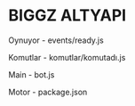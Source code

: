 # BIGGZ ALTYAPI

Oynuyor - events/ready.js

Komutlar - komutlar/komutadı.js

Main - bot.js

Motor - package.json


